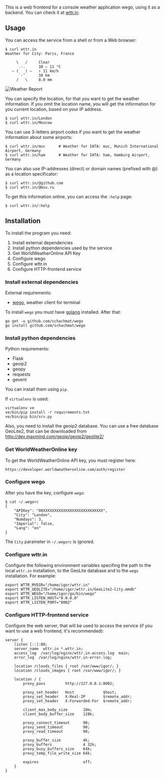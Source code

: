 This is a web frontend for a console weather application wego, using it as a backend.
You can check it at [wttr.in](http://wttr.in).

## Usage

You can access the service from a shell or from a Web browser:

    $ curl wttr.in
    Weather for City: Paris, France

         \   /     Clear
          .-.      10 – 11 °C     
       ― (   ) ―   ↑ 11 km/h      
          `-’      10 km          
         /   \     0.0 mm         


![Weather Report](http://wttr.in/MyLocation.png)

You can specify the location, for that you want to get the weather information.
If you omit the location name, you will get the information for you current location,
based on your IP address.

    $ curl wttr.in/London
    $ curl wttr.in/Moscow

You can use 3-letters airport codes if you want to get the weather information
about some airports:

    $ curl wttr.in/muc      # Weather for IATA: muc, Munich International Airport, Germany
    $ curl wttr.in/ham      # Weather for IATA: ham, Hamburg Airport, Germany

You can also use IP-addresses (direct) or domain names (prefixed with @)
as a location specificator:

    $ curl wttr.in/@github.com
    $ curl wttr.in/@msu.ru

To get this information online, you can access the `:help` page:

    $ curl wttr.in/:help

## Installation 

To install the program you need:

1. Install external dependencies
2. Install python dependencies used by the service
3. Get WorldWeatherOnline API Key
4. Configure wego
5. Configure wttr.in
6. Configure HTTP-frontend service

### Install external dependencies

External requirements:

* [wego](https://github.com/schachmat/wego), weather client for terminal

To install `wego` you must have [golang](https://golang.org/doc/install) installed. After that:

    go get -u github.com/schachmat/wego
    go install github.com/schachmat/wego

### Install python dependencies

Python requirements:

* Flask
* geoip2
* geopy
* requests
* gevent

You can install them using `pip`. 

If `virtualenv` is used:

    virtualenv ve
    ve/bin/pip install -r requirements.txt
    ve/bin/pip bin/srv.py

Also, you need to install the geoip2 database.
You can use a free database GeoLite2, that can be downloaded from http://dev.maxmind.com/geoip/geoip2/geolite2/

### Get WorldWeatherOnline key

To get the WorldWeatherOnline API key, you must register here:
 
    https://developer.worldweatheronline.com/auth/register

### Configure wego

After you have the key, configure `wego`:

    $ cat ~/.wegorc 
    {
        "APIKey": "00XXXXXXXXXXXXXXXXXXXXXXXXXXX",
        "City": "London",
        "Numdays": 3,
        "Imperial": false,
        "Lang": "en"
    }

The `City` parameter in `~/.wegorc` is ignored.

### Configure wttr.in

Configure the following environment variables specifing the path to the local `wttr.in`
installation, to the GeoLite database and to the `wego` installation. For example:

    export WTTR_MYDIR="/home/igor/wttr.in"
    export WTTR_GEOLITE="/home/igor/wttr.in/GeoLite2-City.mmdb"
    export WTTR_WEGO="/home/igor/go/bin/wego"
    export WTTR_LISTEN_HOST="0.0.0.0"
    export WTTR_LISTEN_PORT="8002"


### Configure HTTP-frontend service

Configure the web server, that will be used
to access the service (if you want to use a web frontend; it's recommended):

    server {
        listen [::]:80;
        server_name  wttr.in *.wttr.in;
        access_log  /var/log/nginx/wttr.in-access.log  main;
        error_log  /var/log/nginx/wttr.in-error.log;

        location /clouds_files { root /var/www/igor/; }
        location /clouds_images { root /var/www/igor/; }

        location / {
            proxy_pass         http://127.0.0.1:8002;

            proxy_set_header   Host             $host;
            proxy_set_header   X-Real-IP        $remote_addr;
            proxy_set_header   X-Forwarded-For  $remote_addr;

            client_max_body_size       10m;
            client_body_buffer_size    128k;

            proxy_connect_timeout      90;
            proxy_send_timeout         90;
            proxy_read_timeout         90;

            proxy_buffer_size          4k;
            proxy_buffers              4 32k;
            proxy_busy_buffers_size    64k;
            proxy_temp_file_write_size 64k;

            expires                    off;
        }
    }



